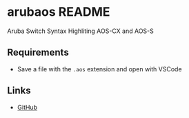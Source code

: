 # arubaos README

Aruba Switch Syntax Highliting
AOS-CX and AOS-S

## Requirements

* Save a file with the `.aos` extension and open with VSCode

## Links
* [GitHub](https://github.com/hrst-jp/vscode.arubaos)
